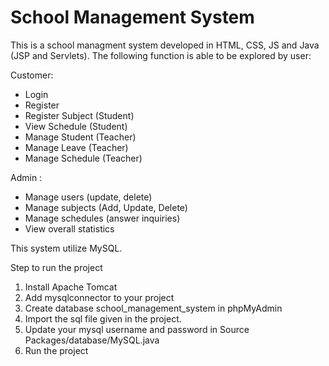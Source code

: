 # School Management System

This is a school managment system developed in HTML, CSS, JS and Java (JSP and Servlets). The following function is able to be explored by user:

Customer:

- Login
- Register
- Register Subject (Student)
- View Schedule (Student)
- Manage Student (Teacher)
- Manage Leave (Teacher)
- Manage Schedule (Teacher)

Admin :

- Manage users (update, delete)
- Manage subjects (Add, Update, Delete)
- Manage schedules (answer inquiries)
- View overall statistics

This system utilize MySQL.

Step to run the project

1. Install Apache Tomcat
2. Add mysqlconnector to your project
3. Create database school_management_system in phpMyAdmin
4. Import the sql file given in the project.
5. Update your mysql username and password in Source Packages/database/MySQL.java
6. Run the project
